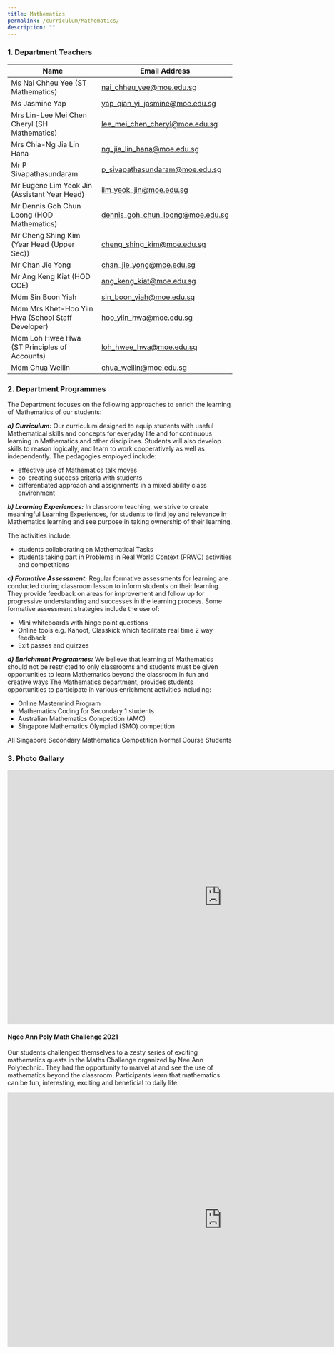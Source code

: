```yaml
---
title: Mathematics
permalink: /curriculum/Mathematics/
description: ""
---
```

### 1\. Department Teachers

| Name 	| Email Address 	|
|---	|---	|
| Ms Nai Chheu Yee (ST Mathematics) 	| [nai_chheu_yee@moe.edu.sg](mailto:nai_chheu_yee@moe.edu.sg) 	|
| Ms Jasmine Yap 	| [yap_qian_yi_jasmine@moe.edu.sg](mailto:yap_qian_yi_jasmine@moe.edu.sg) 	|
| Mrs Lin-Lee Mei Chen Cheryl (SH Mathematics) 	| [lee_mei_chen_cheryl@moe.edu.sg](mailto:lee_mei_chen_cheryl@moe.edu.sg) 	|
| Mrs Chia-Ng Jia Lin Hana 	| [ng_jia_lin_hana@moe.edu.sg](mailto:ng_jia_lin_hana@moe.edu.sg) 	|
| Mr P Sivapathasundaram 	| [p_sivapathasundaram@moe.edu.sg](mailto:p_sivapathasundaram@moe.edu.sg) 	|
| Mr Eugene Lim Yeok Jin (Assistant Year Head) 	| [lim_yeok_jin@moe.edu.sg](mailto:lim_yeok_jin@moe.edu.sg) 	|
| Mr Dennis Goh Chun Loong (HOD Mathematics) 	| [dennis_goh_chun_loong@moe.edu.sg](mailto:dennis_goh_chun_loong@moe.edu.sg) 	|
| Mr Cheng Shing Kim (Year Head (Upper Sec)) 	| [cheng_shing_kim@moe.edu.sg](mailto:cheng_shing_kim@moe.edu.sg) 	|
| Mr Chan Jie Yong 	| [chan_jie_yong@moe.edu.sg](mailto:chan_jie_yong@moe.edu.sg) 	|
| Mr Ang Keng Kiat (HOD CCE) 	| [ang_keng_kiat@moe.edu.sg](mailto:ang_keng_kiat@moe.edu.sg) 	|
| Mdm Sin Boon Yiah 	| [sin_boon_yiah@moe.edu.sg](mailto:sin_boon_yiah@moe.edu.sg) 	|
| Mdm Mrs Khet-Hoo Yiin Hwa (School Staff Developer) 	| [hoo_yiin_hwa@moe.edu.sg](mailto:hoo_yiin_hwa@moe.edu.sg) 	|
| Mdm Loh Hwee Hwa (ST Principles of Accounts) 	| [loh_hwee_hwa@moe.edu.sg](mailto:loh_hwee_hwa@moe.edu.sg) 	|
| Mdm Chua Weilin 	| [chua_weilin@moe.edu.sg](mailto:chua_weilin@moe.edu.sg) 	|




### 2\. Department Programmes

The Department focuses on the following approaches to enrich the learning of Mathematics of our students:

**_a) Curriculum:_**&nbsp;Our curriculum designed to equip students with useful Mathematical skills and concepts for everyday life and for continuous learning in Mathematics and other disciplines. Students will also develop skills to reason logically, and learn to work cooperatively as well as independently. The pedagogies employed include:

*   effective use of Mathematics talk moves
*   co-creating success criteria with students
*   differentiated approach and assignments in a mixed ability class environment

**_b) Learning Experiences:_**&nbsp;In classroom teaching, we strive to create meaningful Learning Experiences, for students to find joy and relevance in Mathematics learning and see purpose in taking ownership of their learning.

The activities include:

*   students collaborating on Mathematical Tasks
*   students taking part in Problems in Real World Context (PRWC) activities and competitions

**_c) Formative Assessment:_**&nbsp;Regular formative assessments for learning are conducted during classroom lesson to inform students on their learning. They provide feedback on areas for improvement and follow up for progressive understanding and successes in the learning process. Some formative assessment strategies include the use of:

*   Mini whiteboards with hinge point questions
*   Online tools e.g. Kahoot, Classkick which facilitate real time 2 way feedback
*   Exit passes and quizzes

**_d) Enrichment Programmes:_**&nbsp;We believe that learning of Mathematics should not be restricted to only classrooms and students must be given opportunities to learn Mathematics beyond the classroom in fun and creative ways The Mathematics department, provides students opportunities to participate in various enrichment activities including:

*   Online Mastermind Program
*   Mathematics Coding for Secondary 1 students
*   Australian Mathematics Competition (AMC)
*   Singapore Mathematics Olympiad (SMO) competition

All Singapore Secondary Mathematics Competition Normal Course Students

### 3\. Photo Gallary

<iframe src="https://docs.google.com/presentation/d/e/2PACX-1vTWPYwOsOi1sk_Pgy26APDz0SWvrjKAjZK8O0FDiY09Pm8fz57jX8b_Q9h_8JEKUh-7z8wNAstNfOJr/embed?start=false&amp;loop=false&amp;delayms=3000" frameborder="0" height="569" width="960" allowfullscreen="true"></iframe>


#### Ngee Ann Poly Math Challenge 2021

Our students challenged themselves to&nbsp;a zesty series of exciting mathematics quests&nbsp;in the&nbsp;Maths Challenge organized by Nee Ann Polytechnic. They had the opportunity to&nbsp;marvel at and see the use of mathematics beyond the classroom. Participants learn that mathematics can be fun, interesting, exciting and beneficial to daily life.

<iframe allowfullscreen="true" height="569" width="960" frameborder="0" src="https://docs.google.com/presentation/d/e/2PACX-1vQznn7v9ktJx5KwtCo21jE8Ed3ZKpPvO0JUMSnq0SnbRJ0O1n8xtHZfYcJACfLgZGeBYVu46lzYS2_E/embed?start=false&amp;loop=false&amp;delayms=3000"></iframe>